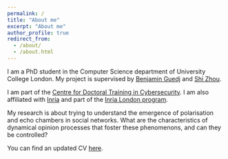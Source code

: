 ```yaml
---
permalink: /
title: "About me"
excerpt: "About me"
author_profile: true
redirect_from: 
  - /about/
  - /about.html
---
```


I am a PhD student in the Computer Science department of University College London. My project is supervised by [Benjamin Guedj](https://bguedj.github.io/) and [Shi Zhou](https://wp.cs.ucl.ac.uk/shizhou/).

I am part of the [Centre for Doctoral Training in Cybersecurity](https://www.ucl.ac.uk/computer-science/study/postgraduate-research/centre-doctoral-training-cybersecurity). I am also affiliated with [Inria](https://www.inria.fr/en) and part of the [Inria London program](https://www.inria.fr/en/inria-london-programme-bringing-france-and-uk-closer-together-through-research).
		
My research is about trying to understand the emergence of polarisation and echo chambers in social networks. What are the characteristics of dynamical opinion processes that foster these phenomenons, and can they be controlled?

You can find an updated CV [here](../files/cv/mycv.pdf).